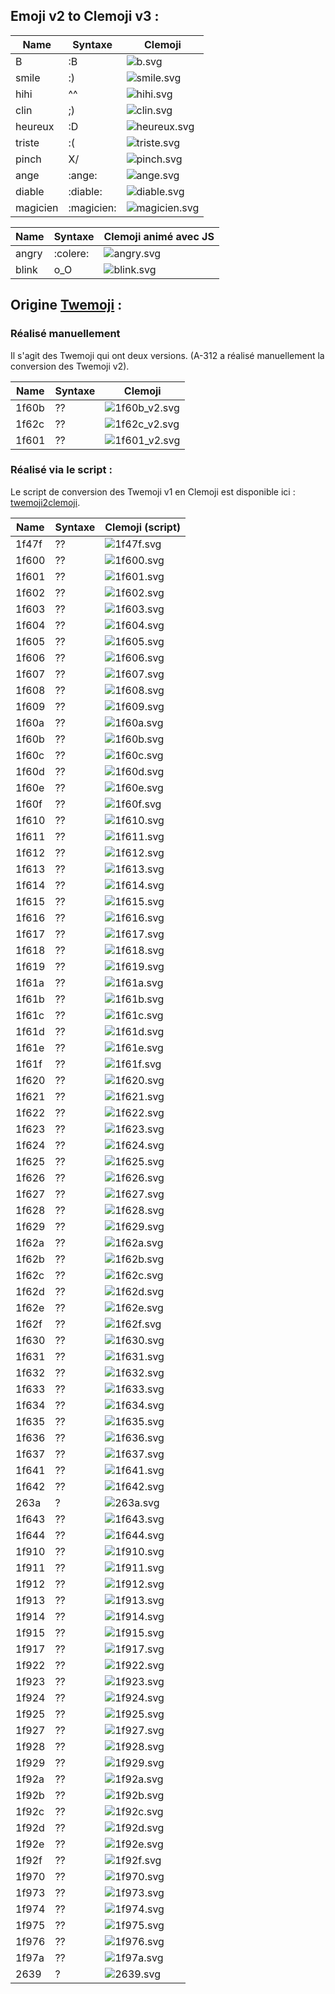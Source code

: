 ## Emoji v2 to Clemoji v3 :

| Name     |  Syntaxe  | Clemoji                       | 
| -------- | --------- | ----------------------------- | 
| B        |    :B     | ![b.svg](svg/b.svg)               | 
| smile    |    :)     | ![smile.svg](svg/smile.svg)       | 
| hihi     |    ^^     | ![hihi.svg](svg/hihi.svg)         | 
| clin     |    ;)     | ![clin.svg](svg/clin.svg)         | 
| heureux  |    :D     | ![heureux.svg](svg/heureux.svg)   | 
| triste   |    :(     | ![triste.svg](svg/triste.svg)     | 
| pinch    |    X/     | ![pinch.svg](svg/pinch.svg)       | 
| ange     |  :ange:   | ![ange.svg](svg/ange.svg)         | 
| diable   | :diable:  | ![diable.svg](svg/diable.svg)     | 
| magicien | :magicien:| ![magicien.svg](svg/magicien.svg) | 

| Name     |  Syntaxe  | Clemoji animé avec JS         | 
| -------- | --------- | ----------------------------- | 
| angry    | :colere:  | ![angry.svg](svg/angry.svg)       | 
| blink    |   o_O     | ![blink.svg](svg/blink.svg)       |

## Origine [Twemoji](https://github.com/twitter/twemoji) :

### Réalisé manuellement

Il s'agit des Twemoji qui ont deux versions. (A-312 a réalisé manuellement la conversion des Twemoji v2).

| Name  |  Syntaxe  | Clemoji                 | 
| ----- | --- | ----------------------------- | 
| 1f60b | ?? | ![1f60b_v2.svg](svg/1f60b_v2.svg) | 
| 1f62c | ?? | ![1f62c_v2.svg](svg/1f62c_v2.svg) | 
| 1f601 | ?? | ![1f601_v2.svg](svg/1f601_v2.svg) | 

### Réalisé via le script :

Le script de conversion des Twemoji v1 en Clemoji est disponible ici : [twemoji2clemoji](twemoji2clemoji/).

| Name  | Syntaxe | Clemoji (script)    | 
| ----- | --- | ----------------------- |
| 1f47f | ?? | ![1f47f.svg](svg/1f47f.svg) | 
| 1f600 | ?? | ![1f600.svg](svg/1f600.svg) | 
| 1f601 | ?? | ![1f601.svg](svg/1f601.svg) | 
| 1f602 | ?? | ![1f602.svg](svg/1f602.svg) | 
| 1f603 | ?? | ![1f603.svg](svg/1f603.svg) | 
| 1f604 | ?? | ![1f604.svg](svg/1f604.svg) | 
| 1f605 | ?? | ![1f605.svg](svg/1f605.svg) | 
| 1f606 | ?? | ![1f606.svg](svg/1f606.svg) | 
| 1f607 | ?? | ![1f607.svg](svg/1f607.svg) | 
| 1f608 | ?? | ![1f608.svg](svg/1f608.svg) | 
| 1f609 | ?? | ![1f609.svg](svg/1f609.svg) | 
| 1f60a | ?? | ![1f60a.svg](svg/1f60a.svg) | 
| 1f60b | ?? | ![1f60b.svg](svg/1f60b.svg) | 
| 1f60c | ?? | ![1f60c.svg](svg/1f60c.svg) | 
| 1f60d | ?? | ![1f60d.svg](svg/1f60d.svg) | 
| 1f60e | ?? | ![1f60e.svg](svg/1f60e.svg) | 
| 1f60f | ?? | ![1f60f.svg](svg/1f60f.svg) | 
| 1f610 | ?? | ![1f610.svg](svg/1f610.svg) | 
| 1f611 | ?? | ![1f611.svg](svg/1f611.svg) | 
| 1f612 | ?? | ![1f612.svg](svg/1f612.svg) | 
| 1f613 | ?? | ![1f613.svg](svg/1f613.svg) | 
| 1f614 | ?? | ![1f614.svg](svg/1f614.svg) | 
| 1f615 | ?? | ![1f615.svg](svg/1f615.svg) | 
| 1f616 | ?? | ![1f616.svg](svg/1f616.svg) | 
| 1f617 | ?? | ![1f617.svg](svg/1f617.svg) | 
| 1f618 | ?? | ![1f618.svg](svg/1f618.svg) | 
| 1f619 | ?? | ![1f619.svg](svg/1f619.svg) | 
| 1f61a | ?? | ![1f61a.svg](svg/1f61a.svg) | 
| 1f61b | ?? | ![1f61b.svg](svg/1f61b.svg) | 
| 1f61c | ?? | ![1f61c.svg](svg/1f61c.svg) | 
| 1f61d | ?? | ![1f61d.svg](svg/1f61d.svg) | 
| 1f61e | ?? | ![1f61e.svg](svg/1f61e.svg) | 
| 1f61f | ?? | ![1f61f.svg](svg/1f61f.svg) | 
| 1f620 | ?? | ![1f620.svg](svg/1f620.svg) | 
| 1f621 | ?? | ![1f621.svg](svg/1f621.svg) | 
| 1f622 | ?? | ![1f622.svg](svg/1f622.svg) | 
| 1f623 | ?? | ![1f623.svg](svg/1f623.svg) | 
| 1f624 | ?? | ![1f624.svg](svg/1f624.svg) | 
| 1f625 | ?? | ![1f625.svg](svg/1f625.svg) | 
| 1f626 | ?? | ![1f626.svg](svg/1f626.svg) | 
| 1f627 | ?? | ![1f627.svg](svg/1f627.svg) | 
| 1f628 | ?? | ![1f628.svg](svg/1f628.svg) | 
| 1f629 | ?? | ![1f629.svg](svg/1f629.svg) | 
| 1f62a | ?? | ![1f62a.svg](svg/1f62a.svg) | 
| 1f62b | ?? | ![1f62b.svg](svg/1f62b.svg) | 
| 1f62c | ?? | ![1f62c.svg](svg/1f62c.svg) | 
| 1f62d | ?? | ![1f62d.svg](svg/1f62d.svg) | 
| 1f62e | ?? | ![1f62e.svg](svg/1f62e.svg) | 
| 1f62f | ?? | ![1f62f.svg](svg/1f62f.svg) | 
| 1f630 | ?? | ![1f630.svg](svg/1f630.svg) | 
| 1f631 | ?? | ![1f631.svg](svg/1f631.svg) | 
| 1f632 | ?? | ![1f632.svg](svg/1f632.svg) | 
| 1f633 | ?? | ![1f633.svg](svg/1f633.svg) | 
| 1f634 | ?? | ![1f634.svg](svg/1f634.svg) | 
| 1f635 | ?? | ![1f635.svg](svg/1f635.svg) | 
| 1f636 | ?? | ![1f636.svg](svg/1f636.svg) | 
| 1f637 | ?? | ![1f637.svg](svg/1f637.svg) | 
| 1f641 | ?? | ![1f641.svg](svg/1f641.svg) | 
| 1f642 | ?? | ![1f642.svg](svg/1f642.svg) | 
| 263a  | ? |  ![263a.svg](svg/263a.svg)  | 
| 1f643 | ?? | ![1f643.svg](svg/1f643.svg) | 
| 1f644 | ?? | ![1f644.svg](svg/1f644.svg) | 
| 1f910 | ?? | ![1f910.svg](svg/1f910.svg) | 
| 1f911 | ?? | ![1f911.svg](svg/1f911.svg) | 
| 1f912 | ?? | ![1f912.svg](svg/1f912.svg) | 
| 1f913 | ?? | ![1f913.svg](svg/1f913.svg) | 
| 1f914 | ?? | ![1f914.svg](svg/1f914.svg) | 
| 1f915 | ?? | ![1f915.svg](svg/1f915.svg) | 
| 1f917 | ?? | ![1f917.svg](svg/1f917.svg) | 
| 1f922 | ?? | ![1f922.svg](svg/1f922.svg) | 
| 1f923 | ?? | ![1f923.svg](svg/1f923.svg) | 
| 1f924 | ?? | ![1f924.svg](svg/1f924.svg) | 
| 1f925 | ?? | ![1f925.svg](svg/1f925.svg) | 
| 1f927 | ?? | ![1f927.svg](svg/1f927.svg) | 
| 1f928 | ?? | ![1f928.svg](svg/1f928.svg) | 
| 1f929 | ?? | ![1f929.svg](svg/1f929.svg) | 
| 1f92a | ?? | ![1f92a.svg](svg/1f92a.svg) | 
| 1f92b | ?? | ![1f92b.svg](svg/1f92b.svg) | 
| 1f92c | ?? | ![1f92c.svg](svg/1f92c.svg) | 
| 1f92d | ?? | ![1f92d.svg](svg/1f92d.svg) | 
| 1f92e | ?? | ![1f92e.svg](svg/1f92e.svg) | 
| 1f92f | ?? | ![1f92f.svg](svg/1f92f.svg) | 
| 1f970 | ?? | ![1f970.svg](svg/1f970.svg) | 
| 1f973 | ?? | ![1f973.svg](svg/1f973.svg) | 
| 1f974 | ?? | ![1f974.svg](svg/1f974.svg) | 
| 1f975 | ?? | ![1f975.svg](svg/1f975.svg) | 
| 1f976 | ?? | ![1f976.svg](svg/1f976.svg) | 
| 1f97a | ?? | ![1f97a.svg](svg/1f97a.svg) | 
| 2639 | ? | ![2639.svg](svg/2639.svg) | 

